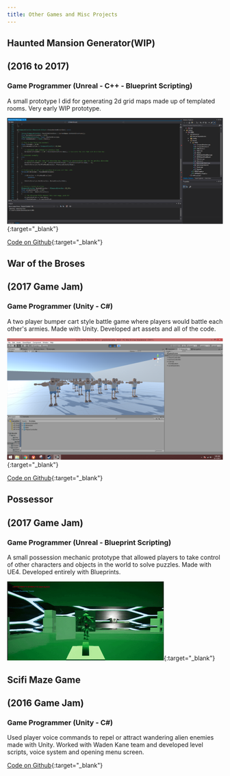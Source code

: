 ```yaml
---
title: Other Games and Misc Projects
---
```


## Haunted Mansion Generator(WIP)
## (2016 to 2017)
### Game Programmer (Unreal - C++ - Blueprint Scripting)

A small prototype I did for generating 2d grid maps made up of templated rooms. Very early WIP prototype.

[![Haunted Mansion Generator Preview Image](/assets/img/MiscGames/HMGPreview.png)](/assets/img/MiscGames/HMGPreview.png){:target="_blank"}
<div style="display:none;">_</div>

[Code on Github](https://github.com/calebsmth54/HMG){:target="_blank"}
<div style="display:none;">_</div>

## War of the Broses
## (2017 Game Jam)
### Game Programmer (Unity - C#)

A two player bumper cart style battle game where players would battle each other's armies. Made with Unity. Developed art assets and all of the code.

[![War of the Broses Preview](/assets/img/MiscGames/WOBPreview.png)](/assets/img/MiscGames/WOBPreview.png){:target="_blank"}
<div style="display:none;">_</div>

[Code on Github](https://github.com/calebsmth54/War-of-the-Broses){:target="_blank"}
<div style="display:none;">_</div>


## Possessor
## (2017 Game Jam)
### Game Programmer (Unreal - Blueprint Scripting)

A small possession mechanic prototype that allowed players to take control of other characters and objects in the world to solve puzzles. Made with UE4. Developed entirely with Blueprints.

[![Possessor Preview Picture](/assets/img/MiscGames/PossPreview.gif)](/assets/img/MiscGames/PossPreview.gif){:target="_blank"}
<div style="display:none;">_</div>


## Scifi Maze Game
## (2016 Game Jam)
### Game Programmer (Unity - C#)

Used player voice commands to repel or attract wandering alien enemies made with Unity. Worked with Waden Kane team and developed level scripts, voice system and opening menu screen.

[Code on Github](https://github.com/moariqplz/Country-Men-GameJam){:target="_blank"}
<div style="display:none;">_</div>